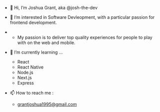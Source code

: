 - 👋 Hi, I’m Joshua Grant, aka @josh-the-dev
- 👀 I’m interested in Software Devleopment, with a particular passion for frontend development. 
-   - My passion is to deliver top quality experiences for people to play with on the web and mobile.
- 🌱 I’m currently learning ...
  - React
  - React Native
  - Node.js
  - Next.js
  - Express
  
- 📫 How to reach me : 
  - grantjoshua1995@gmail.com

<!---
josh-the-dev/josh-the-dev is a ✨ special ✨ repository because its `README.md` (this file) appears on your GitHub profile.
You can click the Preview link to take a look at your changes.
--->
